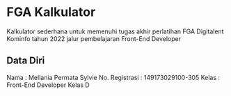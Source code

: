 # FGA Kalkulator
Kalkulator sederhana untuk memenuhi tugas akhir perlatihan FGA Digitalent Kominfo tahun 2022 jalur pembelajaran Front-End Developer

## Data Diri
Nama : Mellania Permata Sylvie
No. Registrasi : 149173029100-305
Kelas : Front-End Developer Kelas D 